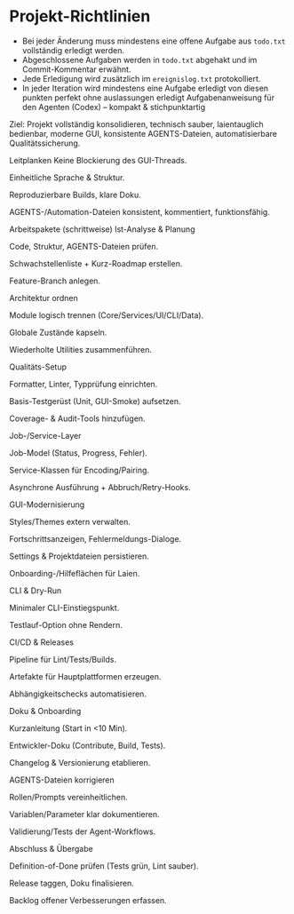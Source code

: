 # Projekt-Richtlinien

- Bei jeder Änderung muss mindestens eine offene Aufgabe aus `todo.txt` vollständig erledigt werden.
- Abgeschlossene Aufgaben werden in `todo.txt` abgehakt und im Commit-Kommentar erwähnt.
- Jede Erledigung wird zusätzlich im `ereignislog.txt` protokolliert.
- In jeder Iteration wird mindestens eine Aufgabe erledigt von diesen punkten perfekt ohne auslassungen erledigt
Aufgabenanweisung für den Agenten (Codex) – kompakt & stichpunktartig

Ziel:
Projekt vollständig konsolidieren, technisch sauber, laientauglich bedienbar, moderne GUI, konsistente AGENTS-Dateien, automatisierbare Qualitätssicherung.

Leitplanken
Keine Blockierung des GUI-Threads.

Einheitliche Sprache & Struktur.

Reproduzierbare Builds, klare Doku.

AGENTS-/Automation-Dateien konsistent, kommentiert, funktionsfähig.

Arbeitspakete (schrittweise)
Ist-Analyse & Planung

Code, Struktur, AGENTS-Dateien prüfen.

Schwachstellenliste + Kurz-Roadmap erstellen.

Feature-Branch anlegen.

Architektur ordnen

Module logisch trennen (Core/Services/UI/CLI/Data).

Globale Zustände kapseln.

Wiederholte Utilities zusammenführen.

Qualitäts-Setup

Formatter, Linter, Typprüfung einrichten.

Basis-Testgerüst (Unit, GUI-Smoke) aufsetzen.

Coverage- & Audit-Tools hinzufügen.

Job-/Service-Layer

Job-Model (Status, Progress, Fehler).

Service-Klassen für Encoding/Pairing.

Asynchrone Ausführung + Abbruch/Retry-Hooks.

GUI-Modernisierung

Styles/Themes extern verwalten.

Fortschrittsanzeigen, Fehlermeldungs-Dialoge.

Settings & Projektdateien persistieren.

Onboarding-/Hilfeflächen für Laien.

CLI & Dry-Run

Minimaler CLI-Einstiegspunkt.

Testlauf-Option ohne Rendern.

CI/CD & Releases

Pipeline für Lint/Tests/Builds.

Artefakte für Hauptplattformen erzeugen.

Abhängigkeitschecks automatisieren.

Doku & Onboarding

Kurzanleitung (Start in <10 Min).

Entwickler-Doku (Contribute, Build, Tests).

Changelog & Versionierung etablieren.

AGENTS-Dateien korrigieren

Rollen/Prompts vereinheitlichen.

Variablen/Parameter klar dokumentieren.

Validierung/Tests der Agent-Workflows.

Abschluss & Übergabe

Definition-of-Done prüfen (Tests grün, Lint sauber).

Release taggen, Doku finalisieren.

Backlog offener Verbesserungen erfassen.


